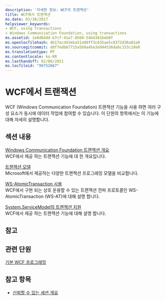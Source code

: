 ```yaml
---
description: '자세한 정보: WCF의 트랜잭션'
title: WCF에서 트랜잭션
ms.date: 03/30/2017
helpviewer_keywords:
- WCF, using transactions
- Windows Communication Foundation, using transactions
ms.assetid: 1e8d04dd-b7cf-41e7-8560-54b4381beb0f
ms.openlocfilehash: 4b17acd43eba31a90ff3c635ae5c8372d36a81a9
ms.sourcegitcommit: ddf7edb67715a5b9a45e3dd44536dabc153c1de0
ms.translationtype: MT
ms.contentlocale: ko-KR
ms.lasthandoff: 02/06/2021
ms.locfileid: "99752667"
---
```

# <a name="transactions-in-wcf"></a>WCF에서 트랜잭션

WCF (Windows Communication Foundation) 트랜잭션 기능을 사용 하면 여러 구성 요소가 동시에 데이터 작업에 참여할 수 있습니다. 이 단원의 항목에서는 이 기능에 대해 자세히 설명합니다.  
  
## <a name="in-this-section"></a>섹션 내용  

 [Windows Communication Foundation 트랜잭션 개요](transactions-overview.md)  
 WCF에서 제공 하는 트랜잭션 기능에 대 한 개요입니다.  
  
 [트랜잭션 모델](transaction-models.md)  
 Microsoft에서 제공하는 다양한 트랜잭션 프로그래밍 모델을 비교합니다.  
  
 [WS-AtomicTransaction 사용](using-ws-atomictransaction.md)  
 WCF에서 구현 되는 상호 운용할 수 있는 트랜잭션 전파 프로토콜인 WS-AtomicTransaction (WS-AT)에 대해 설명 합니다.  
  
 [System.ServiceModel의 트랜잭션 지원](transactional-support-in-system-servicemodel.md)  
 WCF에서 제공 하는 트랜잭션 기능에 대해 설명 합니다.  
  
## <a name="reference"></a>참고  
  
## <a name="related-sections"></a>관련 단원  

 [기본 WCF 프로그래밍](../basic-wcf-programming.md)  
  
## <a name="see-also"></a>참고 항목

- [신뢰할 수 있는 세션 개요](reliable-sessions-overview.md)
